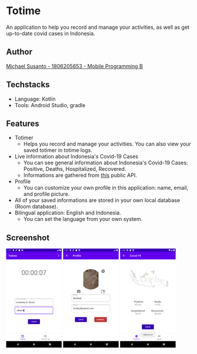 # Totime
An application to help you record and manage your activities, as well as get up-to-date covid cases in Indonesia.

## Author
[Michael Susanto - 1806205653 - Mobile Programming B](https://michaelsto.com)

## Techstacks
* Language: Kotlin
* Tools: Android Studio, gradle

## Features
* Totimer
	* Helps you record and manage your activities. You can also view your saved totimer in totime logs.
* Live information about Indonesia's Covid-19 Cases
	* You can see general information about Indonesia's Covid-19 Cases: Positive, Deaths, Hospitalized, Recovered.
	* Informations are gathered from [this](https://api.kawalcorona.com/indonesia) public API.
* Profile
	* You can customize your own profile in this application: name, email, and profile picture.
* All of your saved informations are stored in your own local database (Room database).
* Bilingual application: English and Indonesia.
	* You can set the language from your own system.

## Screenshot
[<img src="docs/record-activities.png" alt="Record Activities" width="30%" />](docs/record-activities.png)
[<img src="docs/update-profile.png" alt="Update Profile" width="30%" />](docs/update-profile.png)
[<img src="docs/covid19-information.png" alt="Covid-19 Information" width="30%" />](docs/covid19-information.png)